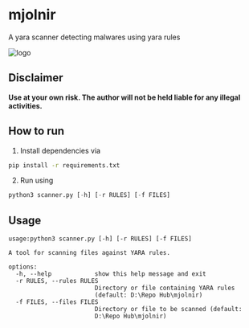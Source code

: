# mjolnir
A yara scanner detecting malwares using yara rules

![logo](https://github.com/mrtaz77/mjolnir/assets/113765142/c9ba3b4b-2cc6-48e6-a14b-8a0b75bcffdb)

## Disclaimer
**Use at your own risk. The author will not be held liable for any illegal activities.**

## How to run
1. Install dependencies via
```bash
pip install -r requirements.txt
```
2. Run using
```py
python3 scanner.py [-h] [-r RULES] [-f FILES]
```

## Usage
```
usage:python3 scanner.py [-h] [-r RULES] [-f FILES]

A tool for scanning files against YARA rules.

options:
  -h, --help            show this help message and exit
  -r RULES, --rules RULES
                        Directory or file containing YARA rules
                        (default: D:\Repo Hub\mjolnir)
  -f FILES, --files FILES
                        Directory or file to be scanned (default:
                        D:\Repo Hub\mjolnir)
```